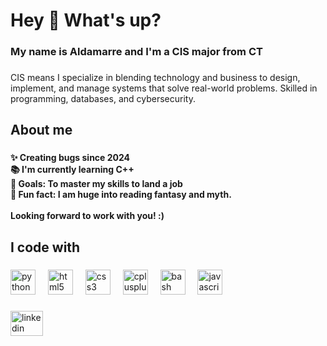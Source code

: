 <h1 align="left">Hey 👋 What's up?</h1>

###

<h3 align="left">My name is Aldamarre and I'm a CIS major from CT</h3>

###

<p align="left">CIS means I specialize in blending technology and business to design, implement, and manage systems that solve real-world problems. Skilled in programming, databases, and cybersecurity.</p>

###

<h2 align="left">About me</h2>

###

<h4 align="left">✨ Creating bugs since 2024<br>📚 I'm currently learning C++<br>🎯 Goals: To master my skills to land a job<br>🎲 Fun fact: I am huge into reading fantasy and myth.<br><br>Looking forward to work with you! :)</h4>

###

<h2 align="left">I code with</h2>

###

<div align="left">
  <img src="https://cdn.jsdelivr.net/gh/devicons/devicon/icons/python/python-original.svg" height="40" alt="python logo"  />
  <img width="12" />
  <img src="https://cdn.jsdelivr.net/gh/devicons/devicon/icons/html5/html5-original.svg" height="40" alt="html5 logo"  />
  <img width="12" />
  <img src="https://cdn.jsdelivr.net/gh/devicons/devicon/icons/css3/css3-original.svg" height="40" alt="css3 logo"  />
  <img width="12" />
  <img src="https://cdn.jsdelivr.net/gh/devicons/devicon/icons/cplusplus/cplusplus-original.svg" height="40" alt="cplusplus logo"  />
  <img width="12" />
  <img src="https://cdn.jsdelivr.net/gh/devicons/devicon/icons/bash/bash-original.svg" height="40" alt="bash logo"  />
  <img width="12" />
  <img src="https://cdn.jsdelivr.net/gh/devicons/devicon/icons/javascript/javascript-original.svg" height="40" alt="javascript logo"  />
</div>

###

<div align="left">
<a href="https://www.linkedin.com/in/aldamarre-jean-4306261ab" target="_blank">
  <img src="https://raw.githubusercontent.com/maurodesouza/profile-readme-generator/master/src/assets/icons/social/linkedin/default.svg" width="52" height="40" alt="linkedin logo" />
</a>
</div>

###
